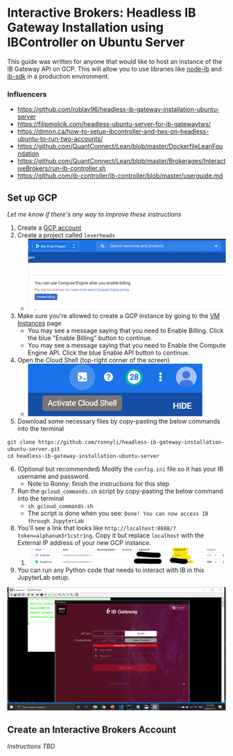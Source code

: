 # Interactive Brokers: Headless IB Gateway Installation using IBController on Ubuntu Server

This guide was written for anyone that would like to host an instance of the IB Gateway API on GCP. This will allow you to use libraries like [node-ib](https://github.com/pilwon/node-ib) and [ib-sdk](https://github.com/triploc/ib-sdk) in a production environment.

### Influencers
- https://github.com/roblav96/headless-ib-gateway-installation-ubuntu-server
- https://filipmolcik.com/headless-ubuntu-server-for-ib-gatewaytws/
- https://dimon.ca/how-to-setup-ibcontroller-and-tws-on-headless-ubuntu-to-run-two-accounts/
- https://github.com/QuantConnect/Lean/blob/master/DockerfileLeanFoundation
- https://github.com/QuantConnect/Lean/blob/master/Brokerages/InteractiveBrokers/run-ib-controller.sh
- https://github.com/ib-controller/ib-controller/blob/master/userguide.md

## Set up GCP
*Let me know if there's any way to improve these instructions*
1. Create a [GCP account](https://cloud.google.com/)
1. Create a project called `leverheads`
	- ![GCP Console New Project](images/tutorial/gcp_console_new_project_click.gif)
1. Make sure you're allowed to create a GCP instance by going to the [VM Instances](https://console.cloud.google.com/compute/instances) page
	- You may see a message saying that you need to Enable Billing. Click the blue "Enable Billing" button to continue.
	- You may see a message saying that you need to Enable the Compute Engine API. Click the blue Enable API button to continue.
1. Open the Cloud Shell (top-right corner of the screen)
	- ![Cloud Shell](images/tutorial/activate_cloud_shell.png)
1. Download some necessary files by copy-pasting the below commands into the terminal
```
git clone https://github.com/ronnyli/headless-ib-gateway-installation-ubuntu-server.git
cd headless-ib-gateway-installation-ubuntu-server
```
6. (Optional but recommended) Modify the `config.ini` file so it has your IB username and password.
	- Note to Ronny: finish the instructions for this step
1. Run the `gcloud_commands.sh` script by copy-pasting the below command into the terminal
	- `sh gcloud_commands.sh`
	- The script is done when you see: `Done! You can now access IB through JupyterLab`
1. You'll see a link that looks like `http://localhost:8888/?token=alphanum3r1cstr1ng`. Copy it but replace `localhost` with the External IP address of your new GCP instance.
	1. ![External IP Address on GCP](images/tutorial/ib_gateway_external_ip_address.png)
1. You can run any Python code that needs to interact with IB in this JupyterLab setup.

![IB Gateway Log In](images/tutorial/interactive_broker_login.png)

## Create an Interactive Brokers Account
*Instructions TBD*
